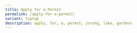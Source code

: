 ```yaml
---
title: Apply for a Permit
permalink: /apply-for-a-permit/
variant: tiptap
description: apply, for, a, permit, jurong, lake, gardens
---
```

<p></p>